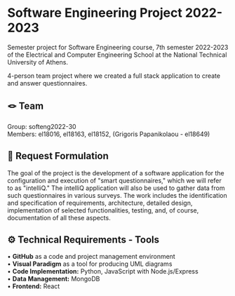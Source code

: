 # Software Engineering Project 2022-2023
  
Semester project for Software Engineering course, 7th semester 2022-2023 of the Electrical and Computer Engineering School at the National Technical University of Athens.

4-person team project where we created a full stack application to create and answer questionnaires.

## 🪢 Team
Group: softeng2022-30 <br>
Members: el18016, el18163, el18152, (Grigoris Papanikolaou - el18649)


## 📜 Request Formulation
The goal of the project is the development of a software application for the configuration and execution of "smart questionnaires," which we will refer to as "intelliQ." The intelliQ application will also be used to gather data from such questionnaires in various surveys. The work includes the identification and specification of requirements, architecture, detailed design, implementation of selected functionalities, testing, and, of course, documentation of all these aspects.

## ⚙️ Technical Requirements - Tools
• **GitHub** as a code and project management environment <br>
• **Visual Paradigm** as a tool for producing UML diagrams <br>
• **Code Implementation:** Python, JavaScript with Node.js/Express <br>
• **Data Management:** MongoDB <br>
• **Frontend:** React


